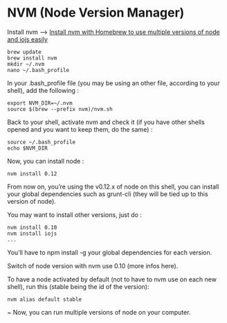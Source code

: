 # NVM (Node Version Manager)

Install nvm --> [Install nvm with Homebrew to use multiple versions of node and iojs easily](http://dev.topheman.com/install-nvm-with-homebrew-to-use-multiple-versions-of-node-and-iojs-easily/)

    brew update
    brew install nvm
    mkdir ~/.nvm
    nano ~/.bash_profile

In your .bash_profile file (you may be using an other file, according to your shell), add the following :

    export NVM_DIR=~/.nvm
    source $(brew --prefix nvm)/nvm.sh

Back to your shell, activate nvm and check it (if you have other shells opened and you want to keep them, do the same) :

    source ~/.bash_profile
    echo $NVM_DIR

Now, you can install node :

    nvm install 0.12

From now on, you’re using the v0.12.x of node on this shell, you can install your global dependencies such as grunt-cli (they will be tied up to this version of node).

You may want to install other versions, just do :

    nvm install 0.10
    nvm install iojs
    ...

You’ll have to npm install -g your global dependencies for each version.

Switch of node version with nvm use 0.10 (more infos here).

To have a node activated by default (not to have to nvm use on each new shell), run this (stable being the id of the version):

    nvm alias default stable
~
Now, you can run multiple versions of node on your computer.
